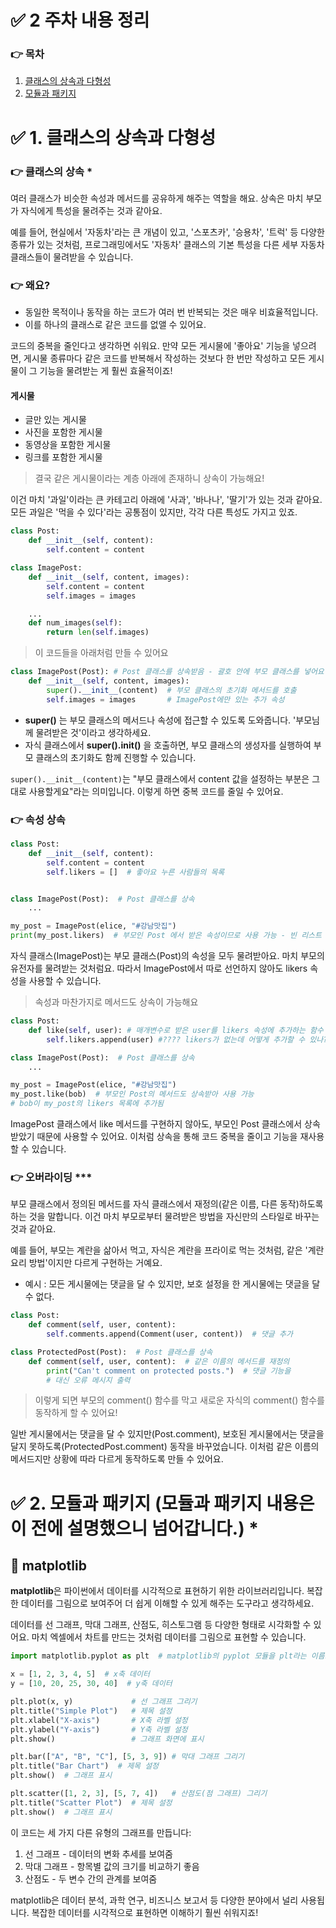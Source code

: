 # ✅ 2 주차 내용 정리

### 👉 목차
1. [클래스의 상속과 다형성](#1-클래스의-상속과-다형성)
2. [모듈과 패키지](#2-모듈과-패키지-모듈과-패키지-내용은-이-전에-설명했으니-넘어갑니다)


# ✅ 1. 클래스의 상속과 다형성

### 👉 클래스의 상속 *
여러 클래스가 비슷한 속성과 메서드를 공유하게 해주는 역할을 해요. 상속은 마치 부모가 자식에게 특성을 물려주는 것과 같아요.

예를 들어, 현실에서 '자동차'라는 큰 개념이 있고, '스포츠카', '승용차', '트럭' 등 다양한 종류가 있는 것처럼, 프로그래밍에서도 '자동차' 클래스의 기본 특성을 다른 세부 자동차 클래스들이 물려받을 수 있습니다.

### 👉 왜요?
- 동일한 목적이나 동작을 하는 코드가 여러 번 반복되는 것은 매우 비효율적입니다.
- 이를 하나의 클래스로 같은 코드를 없앨 수 있어요.

코드의 중복을 줄인다고 생각하면 쉬워요. 만약 모든 게시물에 '좋아요' 기능을 넣으려면, 게시물 종류마다 같은 코드를 반복해서 작성하는 것보다 한 번만 작성하고 모든 게시물이 그 기능을 물려받는 게 훨씬 효율적이죠!


#### 게시물
- 글만 있는 게시물
- 사진을 포함한 게시물
- 동영상을 포함한 게시물
- 링크를 포함한 게시물

> 결국 같은 게시물이라는 계층 아래에 존재하니 상속이 가능해요!

이건 마치 '과일'이라는 큰 카테고리 아래에 '사과', '바나나', '딸기'가 있는 것과 같아요. 모든 과일은 '먹을 수 있다'라는 공통점이 있지만, 각각 다른 특성도 가지고 있죠.


```python
class Post:
    def __init__(self, content):
        self.content = content
```

```python
class ImagePost:
    def __init__(self, content, images):
        self.content = content
        self.images = images

    ...
    def num_images(self):
        return len(self.images)
```

> 이 코드들을 아래처럼 만들 수 있어요

```python
class ImagePost(Post): # Post 클래스를 상속받음 - 괄호 안에 부모 클래스를 넣어요
    def __init__(self, content, images):
        super().__init__(content)  # 부모 클래스의 초기화 메서드를 호출
        self.images = images       # ImagePost에만 있는 추가 속성
```
- **super()** 는 부모 클래스의 메서드나 속성에 접근할 수 있도록 도와줍니다. '부모님께 물려받은 것'이라고 생각하세요.
- 자식 클래스에서 **super().__init__()** 을 호출하면, 부모 클래스의 생성자를 실행하여 부모 클래스의 초기화도 함께 진행할 수 있습니다.

`super().__init__(content)`는 "부모 클래스에서 content 값을 설정하는 부분은 그대로 사용할게요"라는 의미입니다. 이렇게 하면 중복 코드를 줄일 수 있어요.


### 👉 속성 상속
```python
class Post:
    def __init__(self, content):
        self.content = content
        self.likers = []  # 좋아요 누른 사람들의 목록


class ImagePost(Post):  # Post 클래스를 상속
    ...

my_post = ImagePost(elice, "#강남맛집")
print(my_post.likers)  # 부모인 Post 에서 받은 속성이므로 사용 가능 - 빈 리스트 []가 출력됨
```

자식 클래스(ImagePost)는 부모 클래스(Post)의 속성을 모두 물려받아요. 마치 부모의 유전자를 물려받는 것처럼요. 따라서 ImagePost에서 따로 선언하지 않아도 likers 속성을 사용할 수 있습니다.

> 속성과 마찬가지로 메서드도 상속이 가능해요

```python
class Post:
    def like(self, user): # 매개변수로 받은 user를 likers 속성에 추가하는 함수
        self.likers.append(user) #???? likers가 없는데 어떻게 추가할 수 있나?

class ImagePost(Post):  # Post 클래스를 상속
    ...

my_post = ImagePost(elice, "#강남맛집")
my_post.like(bob)  # 부모인 Post의 메서드도 상속받아 사용 가능
# bob이 my_post의 likers 목록에 추가됨
```

ImagePost 클래스에서 like 메서드를 구현하지 않아도, 부모인 Post 클래스에서 상속받았기 때문에 사용할 수 있어요. 이처럼 상속을 통해 코드 중복을 줄이고 기능을 재사용할 수 있습니다.


### 👉 오버라이딩 ***
부모 클래스에서 정의된 메서드를 자식 클래스에서 재정의(같은 이름, 다른 동작)하도록 하는 것을 말합니다. 이건 마치 부모로부터 물려받은 방법을 자신만의 스타일로 바꾸는 것과 같아요.

예를 들어, 부모는 계란을 삶아서 먹고, 자식은 계란을 프라이로 먹는 것처럼, 같은 '계란 요리 방법'이지만 다르게 구현하는 거예요.


- 예시 : 모든 게시물에는 댓글을 달 수 있지만, 보호 설정을 한 게시물에는 댓글을 달 수 없다.


```python
class Post:
    def comment(self, user, content):
        self.comments.append(Comment(user, content))  # 댓글 추가

class ProtectedPost(Post):  # Post 클래스를 상속
    def comment(self, user, content):  # 같은 이름의 메서드를 재정의
        print("Can't comment on protected posts.")  # 댓글 기능을
        # 대신 오류 메시지 출력
```

> 이렇게 되면 부모의 comment() 함수를 막고 새로운 자식의 comment() 함수를 동작하게 할 수 있어요!

일반 게시물에서는 댓글을 달 수 있지만(Post.comment), 보호된 게시물에서는 댓글을 달지 못하도록(ProtectedPost.comment) 동작을 바꾸었습니다. 이처럼 같은 이름의 메서드지만 상황에 따라 다르게 동작하도록 만들 수 있어요.


# ✅ 2. 모듈과 패키지 (모듈과 패키지 내용은 이 전에 설명했으니 넘어갑니다.) *

## 📌 matplotlib
**matplotlib**은 파이썬에서 데이터를 시각적으로 표현하기 위한 라이브러리입니다. 복잡한 데이터를 그림으로 보여주어 더 쉽게 이해할 수 있게 해주는 도구라고 생각하세요.

데이터를 선 그래프, 막대 그래프, 산점도, 히스토그램 등 다양한 형태로 시각화할 수 있어요. 마치 엑셀에서 차트를 만드는 것처럼 데이터를 그림으로 표현할 수 있습니다.

```python
import matplotlib.pyplot as plt  # matplotlib의 pyplot 모듈을 plt라는 이름으로 가져옴

x = [1, 2, 3, 4, 5]  # x축 데이터
y = [10, 20, 25, 30, 40]  # y축 데이터

plt.plot(x, y)             # 선 그래프 그리기
plt.title("Simple Plot")   # 제목 설정
plt.xlabel("X-axis")       # X축 라벨 설정
plt.ylabel("Y-axis")       # Y축 라벨 설정
plt.show()                 # 그래프 화면에 표시

plt.bar(["A", "B", "C"], [5, 3, 9]) # 막대 그래프 그리기
plt.title("Bar Chart")  # 제목 설정
plt.show()  # 그래프 표시

plt.scatter([1, 2, 3], [5, 7, 4])   # 산점도(점 그래프) 그리기
plt.title("Scatter Plot")  # 제목 설정
plt.show()  # 그래프 표시
```

이 코드는 세 가지 다른 유형의 그래프를 만듭니다:
1. 선 그래프 - 데이터의 변화 추세를 보여줌
2. 막대 그래프 - 항목별 값의 크기를 비교하기 좋음
3. 산점도 - 두 변수 간의 관계를 보여줌

matplotlib은 데이터 분석, 과학 연구, 비즈니스 보고서 등 다양한 분야에서 널리 사용됩니다. 복잡한 데이터를 시각적으로 표현하면 이해하기 훨씬 쉬워지죠!
